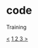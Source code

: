 # code
Training
<div class="nav_container">
    <a href="#" class="arrow_1">&lt;</a>
    <a href="#" class="numb">1</li>
    <a href="#" class="numb">2</li>
    <a href="#" class="numb">3</li>
    <a href="#" class="arrow_1">&gt;</a>
  </div>
